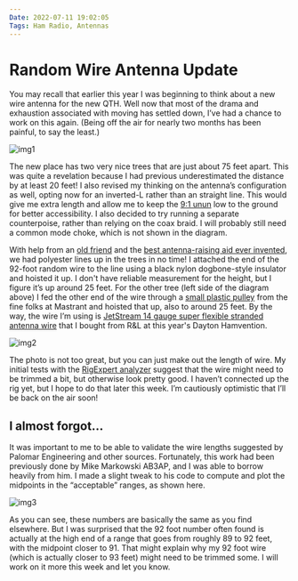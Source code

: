 ```yaml
---
Date: 2022-07-11 19:02:05
Tags: Ham Radio, Antennas
---
```


# Random Wire Antenna Update

You may recall that earlier this year I was beginning to think about a new wire antenna for the new QTH. Well now that most of the drama and exhaustion associated with moving has settled down, I’ve had a chance to work on this again. (Being off the air for nearly two months has been painful, to say the least.)

![img1](https://cdn.some.pics/mihobu/641a04bbd0723.jpg)

The new place has two very nice trees that are just about 75 feet apart. This was quite a revelation because I had previous underestimated the distance by at least 20 feet! I also revised my thinking on the antenna’s configuration as well, opting now for an inverted-L  rather than an straight line. This would give me extra length and allow me to keep the [9:1 unun](https://palomar-engineers.com/antenna-products/baluns-and-ununs/1-8-30-mhz-balunsununs/hf-high-power-balunsununs/hf-91-transformers/Bullet-50-450-9-1-HF-Balun-1-8-61-MHz-500-1500-Watts-T2FD-BBTD-ALE-p133084125) low to the ground for better accessibility. I also decided to try running a separate counterpoise, rather than relying on the coax braid. I will probably still need a common mode choke, which is not shown in the diagram.

With help from an [old friend](https://www.qrz.com/db/N8QLB) and the [best antenna-raising aid ever invented](https://www.amazon.com/gp/product/B00VO29BS0), we had polyester lines up in the trees in no time! I attached the end of the 92-foot random wire to the line using a black nylon dogbone-style insulator and hoisted it up. I don't have reliable measurement for the height, but I figure it’s up around 25 feet. For the other tree (left side of the diagram above) I fed the other end of the wire through a [small plastic pulley](https://www.mastrant.com/on-line-shop/product/5423-pulley-up-to-3-mm,-plastic-stainless) from the fine folks at Mastrant and hoisted that up, also to around 25 feet.
By the way, the wire I’m using is [JetStream 14 gauge super flexible stranded antenna wire](https://store2.rlham.com/shop/catalog/product_info.php?products_id=75223) that I bought from R&L at this year's Dayton Hamvention.

![img2](https://cdn.some.pics/mihobu/641a04d948039.jpg)

The photo is not too great, but you can just make out the length of wire. My initial tests with the [RigExpert analyzer](https://rigexpert.com/products/antenna-analyzers/) suggest that the wire might need to be trimmed a bit, but otherwise look pretty good. I haven’t connected up the rig yet, but I hope to do that later this week. I’m cautiously optimistic that I’ll be back on the air soon!

## I almost forgot...

It was important to me to be able to validate the wire lengths suggested by Palomar Engineering and other sources. Fortunately, this work had been previously done by Mike Markowski AB3AP, and I was able to borrow heavily from him. I made a slight tweak to his code to compute and plot the midpoints in the “acceptable” ranges, as shown here.

![img3](https://cdn.some.pics/mihobu/641a04ed46f6d.png)

As you can see, these numbers are basically the same as you find elsewhere. But I was surprised that the 92 foot number often found is actually at the high end of a range that goes from roughly 89 to 92 feet, with the midpoint closer to 91. That might explain why my 92 foot wire (which is actually closer to 93 feet) might need to be trimmed some. I will work on it more this week and let you know.


